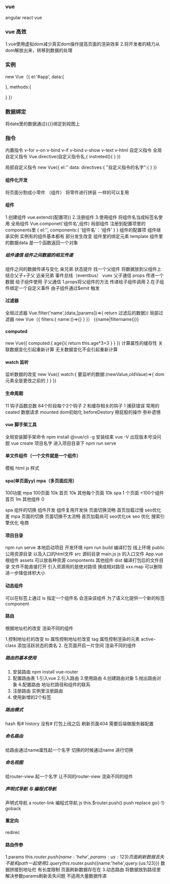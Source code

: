 ### vue 
angular
react 
vue 

### vue 高效
1.vue使用虚拟dom减少真实dom操作提高页面的渲染效率
2.将开发者的精力从dom解放出来，转移到数据的处理

### 实例
new Vue（{
  el:'#app',
  data:{

  },
  methods:{

  }
}）
### 数据绑定
将date里的数据通过{{}}绑定到视图上
### 指令
内置指令
   v-for
   v-on
   v-bind
   v-if
   v-bind 
   v-show
   v-text
   v-html
自定义指令
全局自定义指令
Vue.directive(自定义指令名,{
  instreted(){
    <!--当绑定的指令的dom元素插入到dom中触发 -->
  }
})

局部自定义指令
new Vue({
  el:''
  data:
  directives:{
    "自定义指令的名字":{
  }
})
#### 组件化开发
将页面分割成小零件 （组件） 将零件进行拼装
一样的可以复用

#### 组件
1.创建组件 vue.extend({配置项})
2.注册组件
3.使用组件  将组件名当成标签名使用
全局组件
Vue.componet('组件名',组件)
局部组件
注册到配置项里的components里
{
  el:'',
  components:{
    '组件名'：‘组件’
  }
}
组件的配置项
组件继承实例  实例有的组件基本都有 部分发生改变
组件里的绑定元素 template 
组件里的数据data 是一个函数返回一个对象

##### 组件通信 组件之间数据的相互传递
组件之间的数据传递与变化
亲兄弟    状态提升  找一个父组件 将数据放到父组件上  结合父子+子父
远亲兄弟   事件总线（eventbus） vuex
父子通信   props 传递一个数据 给子组件使用
子父通信   1.props将父组件的方法 传递给子组件调用 2.在子组件绑定一个自定义事件  由子组件通过$emit 触发

#### 过滤器 
全局过滤器
Vue.filter('name',(data,[params])=>{ return 过滤后的数据}) 
局部过滤器
new Vue（{
  filters:{
    name:()=>{}
  }
}）
{{name|filtername()}}
#### computed 
new Vue({
  computed:{
    age(){
      <!-- 可以和数据进行关联 -->
      return this.age*3+3
    }
  }
})
计算属性的缓存性 关联数据变化引起重新计算 无关数据变化不会引起重新计算
#### watch 监听
监听数据的改变
new Vue({
  watch:{
    要监听的数据:(newValue,oldVaue)=>{
        dom 元素全是更改之前的
    }
  }
})

#### 生命周期
11 钩子函数总数  84个阶段每个2个钩子  2 和缓存相关的钩子  1 捕获错误
常用的 
ceated  数据请求
mounted dom初始化
beforeDestory  擦屁股的操作 弥补遗憾

#### vue 脚手架工具
全局安装脚手架命令
npm install @vue/cli -g
安装结束  vue -V  出现版本号没问题
vue create 项目名字 
进入项目目录下
npm run serve 

#### 单文件组件（一个文件就是一个组件）
模板 html
js
样式


#### spa(单页面yy) mpa（多页面应用） 

100功能  mpa  100页面  10k           首页 10k  其他每个页面 10k
        spa   1 个页面 +100个组件     首页 1m   其他组件  0

spa 组件的切换
  组件开发  组件复用开发快
  页面切换流畅
  首页加载过慢
  seo优化差
mpa 页面的切换
  页面切换不太流畅
  首页加载尚可 
  seo优化ok
seo 优化 搜索引擎优化  电商   
<meta keyword='王者荣耀 庆余年 淘宝  京东 lol .....'>

#### 项目目录
npm run serve 本地启动项目 开发环境
npm run build  编译打包   线上环境
public 公用资源目录  以及入口的html文件
src    源码目录
  main.js   js 的入口文件
  App.vue  根组件
  assets  可以放各种资源
  compontents 其他组件
dist
  编译打包后的文件目录
  文件不能直接打开  引入资源用的是绝对路径 换成相对路径
  xxx.map  可以删除进一步降低体积大小

#### 动态组件
可以在标签上通过 is 指定一个组件名  会渲染该组件
为了语义化提供一个新的标签 component
<div is='singer'></div>
<component is='singer'></component>

#### 路由
根据地址栏的改变 渲染不同的组件

1.控制地址栏的改变
  <router-link></router-link>
  to 属性控制地址栏改变
  tag 属性控制渲染的元素
  active-class 添加活跃状态的类名
2.
  在页面开启一片空间 渲染不同的组件
  <router-view></router-view>

##### 路由的基本使用
1. 安装路由
    npm install vue-router
2. 配置路由表
    1.引入vue 
    2.引入路由
    3.使用路由
    4.创建路由对象
    5.抛出路由对象
    6.配置路由  地址栏路径和组件的联系
3. 注册路由
   实例里注册路由
4. 使用新增的2个标签

##### 路由模式
hash  有#
history 没有# 
打包上线之后  刷新页面404 需要后端做服务器配置
##### 命名路由
给路由通过name属性起一个名字 
切换的时候通过name 进行切换
##### 命名视图 
给router-view 起一个名字 
让不同的router-view 渲染不同的组件
##### 声明式导航 与 编程式导航
声明式导航  a  router-link
编程式导航  js this.$router.push()    push replace  go(-1) goback
#### 重定向
redirec
#### 路由传参
1.params
  this.$router.push({name:'hehe',params:{us:123}})
  页面刷新数据丢失
  不能和path 一起使用
2.query
this.$router.push({name:'hehe',query:{us:123}})
数据拼接到地址栏 有长度限制
页面刷新数据存在在
3.动态路由
将数据放到路径里
解决参数params刷新丢失问题
不适用大量数据传递